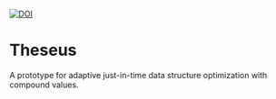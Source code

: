 [![DOI](https://zenodo.org/badge/224303487.svg)](https://zenodo.org/badge/latestdoi/224303487)

# Theseus

A prototype for adaptive just-in-time data structure optimization with compound values.

